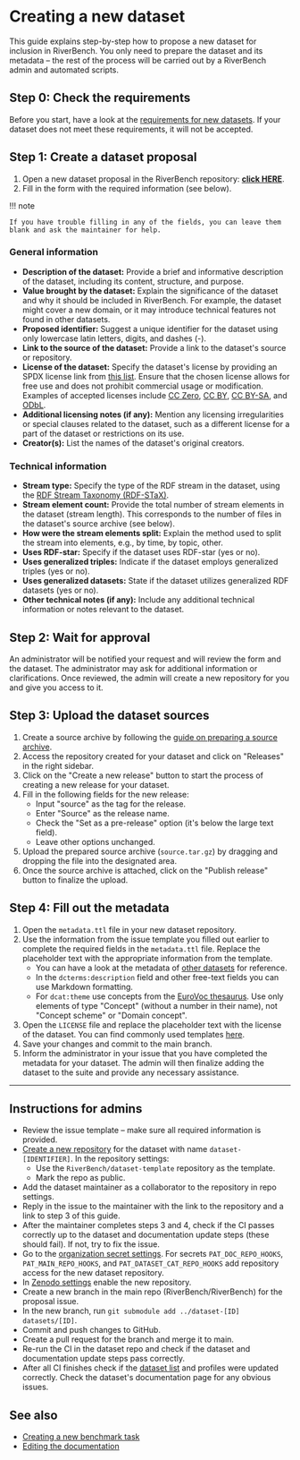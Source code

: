 # Creating a new dataset

This guide explains step-by-step how to propose a new dataset for inclusion in RiverBench. You only need to prepare the dataset and its metadata – the rest of the process will be carried out by a RiverBench admin and automated scripts.

## Step 0: Check the requirements

Before you start, have a look at the [requirements for new datasets](contribute.md#contributing-datasets). If your dataset does not meet these requirements, it will not be accepted.

## Step 1: Create a dataset proposal

1. Open a new dataset proposal in the RiverBench repository: **[click HERE](https://github.com/RiverBench/RiverBench/issues/new?assignees=Ostrzyciel&labels=new+dataset&projects=&template=dataset-proposal.md&title=Dataset+proposal%3A+%5BIDENTIFIER+HERE%5D)**.
2. Fill in the form with the required information (see below).

!!! note

    If you have trouble filling in any of the fields, you can leave them blank and ask the maintainer for help.

### General information

- **Description of the dataset:** Provide a brief and informative description of the dataset, including its content, structure, and purpose.
- **Value brought by the dataset:** Explain the significance of the dataset and why it should be included in RiverBench. For example, the dataset might cover a new domain, or it may introduce technical features not found in other datasets.
- **Proposed identifier:** Suggest a unique identifier for the dataset using only lowercase latin letters, digits, and dashes (-).
- **Link to the source of the dataset:** Provide a link to the dataset's source or repository.
- **License of the dataset:** Specify the dataset's license by providing an SPDX license link from [this list](https://spdx.org/licenses/). Ensure that the chosen license allows for free use and does not prohibit commercial usage or modification. Examples of accepted licenses include [CC Zero](https://spdx.org/licenses/CC0-1.0.html), [CC BY](https://spdx.org/licenses/CC-BY-4.0.html), [CC BY-SA](https://spdx.org/licenses/CC-BY-SA-4.0.html), and [ODbL](https://spdx.org/licenses/ODbL-1.0.html).
- **Additional licensing notes (if any):** Mention any licensing irregularities or special clauses related to the dataset, such as a different license for a part of the dataset or restrictions on its use.
- **Creator(s):** List the names of the dataset's original creators.

### Technical information

- **Stream type:** Specify the type of the RDF stream in the dataset, using the [RDF Stream Taxonomy (RDF-STaX)](https://w3id.org/stax).
- **Stream element count:** Provide the total number of stream elements in the dataset (stream length). This corresponds to the number of files in the dataset's source archive (see below).
- **How were the stream elements split:** Explain the method used to split the stream into elements, e.g., by time, by topic, other.
- **Uses RDF-star:** Specify if the dataset uses RDF-star (yes or no).
- **Uses generalized triples:** Indicate if the dataset employs generalized triples (yes or no).
- **Uses generalized datasets:** State if the dataset utilizes generalized RDF datasets (yes or no).
- **Other technical notes (if any):** Include any additional technical information or notes relevant to the dataset.

## Step 2: Wait for approval

An administrator will be notified your request and will review the form and the dataset. The administrator may ask for additional information or clarifications. Once reviewed, the admin will create a new repository for you and give you access to it.

## Step 3: Upload the dataset sources

1. Create a source archive by following the [guide on preparing a source archive](dataset-source-format.md).
2. Access the repository created for your dataset and click on "Releases" in the right sidebar.
3. Click on the "Create a new release" button to start the process of creating a new release for your dataset.
4. Fill in the following fields for the new release:
    - Input "source" as the tag for the release.
    - Enter "Source" as the release name.
    - Check the "Set as a pre-release" option (it's below the large text field).
    - Leave other options unchanged.
5. Upload the prepared source archive (`source.tar.gz`) by dragging and dropping the file into the designated area.
6. Once the source archive is attached, click on the "Publish release" button to finalize the upload.

## Step 4: Fill out the metadata

1. Open the `metadata.ttl` file in your new dataset repository.
2. Use the information from the issue template you filled out earlier to complete the required fields in the `metadata.ttl` file. Replace the placeholder text with the appropriate information from the template.
    - You can have a look at the metadata of [other datasets](../datasets/index.md) for reference.
    - In the `dcterms:description` field and other free-text fields you can use Markdown formatting.
    - For `dcat:theme` use concepts from the [EuroVoc thesaurus](https://op.europa.eu/en/web/eu-vocabularies/concept-scheme/-/resource?uri=http://eurovoc.europa.eu/100141). Use only elements of type "Concept" (without a number in their name), not "Concept scheme" or "Domain concept".
3. Open the `LICENSE` file and replace the placeholder text with the license of the dataset. You can find commonly used templates [here](https://github.com/licenses/license-templates/tree/master/templates).
4. Save your changes and commit to the main branch.
5. Inform the administrator in your issue that you have completed the metadata for your dataset. The admin will then finalize adding the dataset to the suite and provide any necessary assistance.

----

## Instructions for admins

- Review the issue template – make sure all required information is provided.
- [Create a new repository](https://github.com/organizations/RiverBench/repositories/new) for the dataset with name `dataset-[IDENTIFIER]`. In the repository settings:
  - Use the `RiverBench/dataset-template` repository as the template.
  - Mark the repo as public.
- Add the dataset maintainer as a collaborator to the repository in repo settings.
- Reply in the issue to the maintainer with the link to the repository and a link to step 3 of this guide.
- After the maintainer completes steps 3 and 4, check if the CI passes correctly up to the dataset and documentation update steps (these should fail). If not, try to fix the issue.
- Go to the [organization secret settings](https://github.com/organizations/RiverBench/settings/secrets/actions). For secrets `PAT_DOC_REPO_HOOKS`, `PAT_MAIN_REPO_HOOKS`, and `PAT_DATASET_CAT_REPO_HOOKS` add repository access for the new dataset repository.
- In [Zenodo settings](https://zenodo.org/account/settings/github/) enable the new repository.
- Create a new branch in the main repo (RiverBench/RiverBench) for the proposal issue.
- In the new branch, run `git submodule add ../dataset-[ID] datasets/[ID]`.
- Commit and push changes to GitHub.
- Create a pull request for the branch and merge it to main.
- Re-run the CI in the dataset repo and check if the dataset and documentation update steps pass correctly.
- After all CI finishes check if the [dataset list](../datasets/index.md) and profiles were updated correctly. Check the dataset's documentation page for any obvious issues.

## See also

- [Creating a new benchmark task](creating-new-task.md)
- [Editing the documentation](editing-docs.md)
